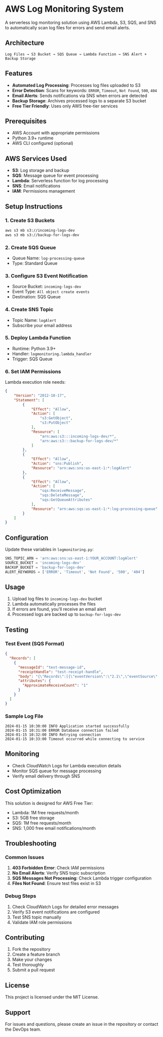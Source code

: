 # AWS Log Monitoring System

A serverless log monitoring solution using AWS Lambda, S3, SQS, and SNS to automatically scan log files for errors and send email alerts.

## Architecture

```
Log Files → S3 Bucket → SQS Queue → Lambda Function → SNS Alert + Backup Storage
```

## Features

- **Automated Log Processing**: Processes log files uploaded to S3
- **Error Detection**: Scans for keywords: `ERROR`, `Timeout`, `Not Found`, `500`, `404`
- **Email Alerts**: Sends notifications via SNS when errors are detected
- **Backup Storage**: Archives processed logs to a separate S3 bucket
- **Free Tier Friendly**: Uses only AWS free-tier services

## Prerequisites

- AWS Account with appropriate permissions
- Python 3.9+ runtime
- AWS CLI configured (optional)

## AWS Services Used

- **S3**: Log storage and backup
- **SQS**: Message queue for event processing
- **Lambda**: Serverless function for log processing
- **SNS**: Email notifications
- **IAM**: Permissions management

## Setup Instructions

### 1. Create S3 Buckets
```bash
aws s3 mb s3://incoming-logs-dev
aws s3 mb s3://backup-for-logs-dev
```

### 2. Create SQS Queue
- Queue Name: `log-processing-queue`
- Type: Standard Queue

### 3. Configure S3 Event Notification
- Source Bucket: `incoming-logs-dev`
- Event Type: `All object create events`
- Destination: SQS Queue

### 4. Create SNS Topic
- Topic Name: `logAlert`
- Subscribe your email address

### 5. Deploy Lambda Function
- Runtime: Python 3.9+
- Handler: `logmonitoring.lambda_handler`
- Trigger: SQS Queue

### 6. Set IAM Permissions
Lambda execution role needs:
```json
{
    "Version": "2012-10-17",
    "Statement": [
        {
            "Effect": "Allow",
            "Action": [
                "s3:GetObject",
                "s3:PutObject"
            ],
            "Resource": [
                "arn:aws:s3:::incoming-logs-dev/*",
                "arn:aws:s3:::backup-for-logs-dev/*"
            ]
        },
        {
            "Effect": "Allow",
            "Action": "sns:Publish",
            "Resource": "arn:aws:sns:us-east-1:*:logAlert"
        },
        {
            "Effect": "Allow",
            "Action": [
                "sqs:ReceiveMessage",
                "sqs:DeleteMessage",
                "sqs:GetQueueAttributes"
            ],
            "Resource": "arn:aws:sqs:us-east-1:*:log-processing-queue"
        }
    ]
}
```

## Configuration

Update these variables in `logmonitoring.py`:

```python
SNS_TOPIC_ARN = 'arn:aws:sns:us-east-1:YOUR_ACCOUNT:logAlert'
SOURCE_BUCKET = 'incoming-logs-dev'
BACKUP_BUCKET = 'backup-for-logs-dev'
ALERT_KEYWORDS = ['ERROR', 'Timeout', 'Not Found', '500', '404']
```

## Usage

1. Upload log files to `incoming-logs-dev` bucket
2. Lambda automatically processes the files
3. If errors are found, you'll receive an email alert
4. Processed logs are backed up to `backup-for-logs-dev`

## Testing

### Test Event (SQS Format)
```json
{
  "Records": [
    {
      "messageId": "test-message-id",
      "receiptHandle": "test-receipt-handle",
      "body": "{\"Records\":[{\"eventVersion\":\"2.1\",\"eventSource\":\"aws:s3\",\"eventName\":\"ObjectCreated:Put\",\"s3\":{\"bucket\":{\"name\":\"incoming-logs-dev\"},\"object\":{\"key\":\"test-log.txt\"}}}]}",
      "attributes": {
        "ApproximateReceiveCount": "1"
      }
    }
  ]
}
```

### Sample Log File
```
2024-01-15 10:30:00 INFO Application started successfully
2024-01-15 10:31:00 ERROR Database connection failed
2024-01-15 10:32:00 INFO Retrying connection
2024-01-15 10:33:00 Timeout occurred while connecting to service
```

## Monitoring

- Check CloudWatch Logs for Lambda execution details
- Monitor SQS queue for message processing
- Verify email delivery through SNS

## Cost Optimization

This solution is designed for AWS Free Tier:
- Lambda: 1M free requests/month
- S3: 5GB free storage
- SQS: 1M free requests/month
- SNS: 1,000 free email notifications/month

## Troubleshooting

### Common Issues

1. **403 Forbidden Error**: Check IAM permissions
2. **No Email Alerts**: Verify SNS topic subscription
3. **SQS Messages Not Processing**: Check Lambda trigger configuration
4. **Files Not Found**: Ensure test files exist in S3

### Debug Steps

1. Check CloudWatch Logs for detailed error messages
2. Verify S3 event notifications are configured
3. Test SNS topic manually
4. Validate IAM role permissions

## Contributing

1. Fork the repository
2. Create a feature branch
3. Make your changes
4. Test thoroughly
5. Submit a pull request

## License

This project is licensed under the MIT License.

## Support

For issues and questions, please create an issue in the repository or contact the DevOps team.